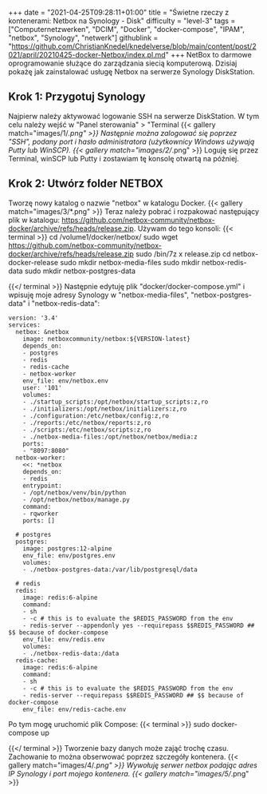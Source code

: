 +++
date = "2021-04-25T09:28:11+01:00"
title = "Świetne rzeczy z kontenerami: Netbox na Synology - Disk"
difficulty = "level-3"
tags = ["Computernetzwerken", "DCIM", "Docker", "docker-compose", "IPAM", "netbox", "Synology", "netwerk"]
githublink = "https://github.com/ChristianKnedel/knedelverse/blob/main/content/post/2021/april/20210425-docker-Netbox/index.pl.md"
+++
NetBox to darmowe oprogramowanie służące do zarządzania siecią komputerową. Dzisiaj pokażę jak zainstalować usługę Netbox na serwerze Synology DiskStation.
## Krok 1: Przygotuj Synology
Najpierw należy aktywować logowanie SSH na serwerze DiskStation. W tym celu należy wejść w "Panel sterowania" > "Terminal
{{< gallery match="images/1/*.png" >}}
Następnie można zalogować się poprzez "SSH", podany port i hasło administratora (użytkownicy Windows używają Putty lub WinSCP).
{{< gallery match="images/2/*.png" >}}
Loguję się przez Terminal, winSCP lub Putty i zostawiam tę konsolę otwartą na później.
## Krok 2: Utwórz folder NETBOX
Tworzę nowy katalog o nazwie "netbox" w katalogu Docker.
{{< gallery match="images/3/*.png" >}}
Teraz należy pobrać i rozpakować następujący plik w katalogu: https://github.com/netbox-community/netbox-docker/archive/refs/heads/release.zip. Używam do tego konsoli:
{{< terminal >}}
cd /volume1/docker/netbox/
sudo wget https://github.com/netbox-community/netbox-docker/archive/refs/heads/release.zip
sudo /bin/7z x release.zip
cd netbox-docker-release
sudo mkdir netbox-media-files
sudo mkdir netbox-redis-data
sudo mkdir netbox-postgres-data

{{</ terminal >}}
Następnie edytuję plik "docker/docker-compose.yml" i wpisuję moje adresy Synology w "netbox-media-files", "netbox-postgres-data" i "netbox-redis-data":
```
version: '3.4'
services:
  netbox: &netbox
    image: netboxcommunity/netbox:${VERSION-latest}
    depends_on:
    - postgres
    - redis
    - redis-cache
    - netbox-worker
    env_file: env/netbox.env
    user: '101'
    volumes:
    - ./startup_scripts:/opt/netbox/startup_scripts:z,ro
    - ./initializers:/opt/netbox/initializers:z,ro
    - ./configuration:/etc/netbox/config:z,ro
    - ./reports:/etc/netbox/reports:z,ro
    - ./scripts:/etc/netbox/scripts:z,ro
    - ./netbox-media-files:/opt/netbox/netbox/media:z
    ports:
    - "8097:8080"
  netbox-worker:
    <<: *netbox
    depends_on:
    - redis
    entrypoint:
    - /opt/netbox/venv/bin/python
    - /opt/netbox/netbox/manage.py
    command:
    - rqworker
    ports: []

  # postgres
  postgres:
    image: postgres:12-alpine
    env_file: env/postgres.env
    volumes:
    - ./netbox-postgres-data:/var/lib/postgresql/data

  # redis
  redis:
    image: redis:6-alpine
    command:
    - sh
    - -c # this is to evaluate the $REDIS_PASSWORD from the env
    - redis-server --appendonly yes --requirepass $$REDIS_PASSWORD ## $$ because of docker-compose
    env_file: env/redis.env
    volumes:
    - ./netbox-redis-data:/data
  redis-cache:
    image: redis:6-alpine
    command:
    - sh
    - -c # this is to evaluate the $REDIS_PASSWORD from the env
    - redis-server --requirepass $$REDIS_PASSWORD ## $$ because of docker-compose
    env_file: env/redis-cache.env

```
Po tym mogę uruchomić plik Compose:
{{< terminal >}}
sudo docker-compose up

{{</ terminal >}}
Tworzenie bazy danych może zająć trochę czasu. Zachowanie to można obserwować poprzez szczegóły kontenera.
{{< gallery match="images/4/*.png" >}}
Wywołuję serwer netbox podając adres IP Synology i port mojego kontenera.
{{< gallery match="images/5/*.png" >}}
